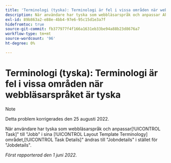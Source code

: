 ```yaml
---
title: 'Terminologi (tyska): Terminologi är fel i vissa områden när webbläsarspråket är inställt på tyska'
description: När användare har tyska som webbläsarspråk och anpassar Aktivitet till Jobb i delen Layoutmallterminologi ändras fliken Uppgiftsinformation till Jobbinformation i stället för Jobbinformation.
exl-id: 89b863a2-e88e-4bb4-97e6-95c15d1e3a7f
hidefromtoc: true
source-git-commit: fb377977f4f166a1631eb33be94a88b23d8676a7
workflow-type: tm+mt
source-wordcount: '96'
ht-degree: 0%

---
```


# Terminologi (tyska): Terminologi är fel i vissa områden när webbläsarspråket är tyska

>[!NOTE]
>
>Detta problem korrigerades den 25 augusti 2022.

När användare har tyska som webbläsarspråk och anpassar[!UICONTROL Task]&quot; till &quot;Jobb&quot; i sina [!UICONTROL Layout Template Terminology] området,[!UICONTROL Task Details]&quot; ändras till &quot;Jobndetails&quot; i stället för &quot;Jobdetails&quot;.

_Först rapporterad den 1 juni 2022._
